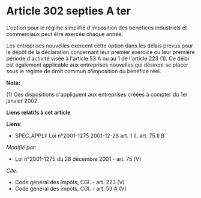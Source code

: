 # Article 302 septies A ter

L'option pour le régime simplifié d'imposition des bénéfices industriels et commerciaux peut être exercée chaque année. 

Les entreprises nouvelles exercent cette option dans les délais prévus pour le dépôt de la déclaration concernant leur
premier exercice ou leur première période d'activité visée à l'article 53 A ou au 1 de l'article 223 (1). Ce délai est
également applicable aux entreprises nouvelles qui désirent se placer sous le régime de droit commun d'imposition du bénéfice
réel.

**Nota:**

(1) Ces dispositions s'appliquent aux entreprises créées à compter du 1er janvier 2002.

**Liens relatifs à cet article**

**Liens**:

  - SPEC_APPLI: Loi n°2001-1275 2001-12-28 art. 1 II, art. 75 II B

_Modifié par_:

  - Loi n°2001-1275 du 28 décembre 2001 - art. 75 (V)

_Cite_:

  - Code général des impôts, CGI. - art. 223 (V)
  - Code général des impôts, CGI. - art. 53 A (V)
